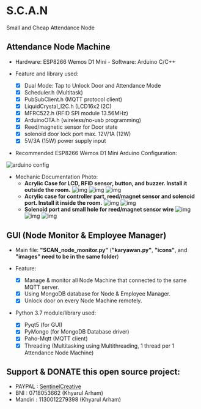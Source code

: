 # S.C.A.N
 Small and Cheap Attendance Node

## Attendance Node Machine
   - Hardware: ESP8266 Wemos D1 Mini - Software: Arduino C/C++

   - Feature and library used:
     - [x] Dual Mode: Tap to Unlock Door and Attendance Mode
     - [x] Scheduler.h (Multitask)
     - [x] PubSubClient.h (MQTT protocol client)
     - [x] LiquidCrystal_I2C.h (LCD16x2 I2C)
     - [x] MFRC522.h (RFID SPI module 13.56MHz)
     - [x] ArduinoOTA.h (wireless/no-usb programming)
     - [x] Reed/magnetic sensor for Door state
     - [x] solenoid door lock port max. 12V/1A (12W)
     - [x] 5V/3A (15W) power supply input
   
   - Recommended ESP8266 Wemos D1 Mini Arduino Configuration:
   
   ![arduino config](https://user-images.githubusercontent.com/50608159/82400250-0d21d080-9a81-11ea-8ff0-8537a739b395.png)
   
   - Mechanic Documentation Photo:
     - **Acrylic Case for LCD, RFID sensor, button, and buzzer. Install it outside the room.**
![img](https://i.ibb.co/nwVVGG5/IMG-20200515-223923.jpg)
![img](https://i.ibb.co/mNFmP1P/IMG-20200515-223940.jpg)
![img](https://i.ibb.co/tsFh6h2/IMG-20200515-223957.jpg)
     - **Acrylic case for controller part, reed/magnet sensor and solenoid port. Install it inside the room.**
![img](https://i.ibb.co/6RDryc6/IMG-20200515-224018.jpg)
![img](https://i.ibb.co/F5jDfyX/IMG-20200515-224027.jpg)
     - **Solenoid port and small hole for reed/magnet sensor wire**
![img](https://i.ibb.co/JRx0fvC/IMG-20200515-224034.jpg)
![img](https://i.ibb.co/M5sH3cK/IMG-20200515-224110.jpg)
![img](https://i.ibb.co/rQfbF8Z/IMG-20200515-224124.jpg)
   
## GUI (Node Monitor & Employee Manager)
- Main file: **"SCAN_node_monitor.py"** (**"karyawan.py"**, **"icons"**, and **"images" need to be in the same folder**)

- Feature:
  - [x] Manage & monitor all Node Machine that connected to the same MQTT server.
  - [x] Using MongoDB database for Node & Employee Manager.
  - [x] Unlock door on every Node Machine remotely.

- Python 3.7 module/library used:
  - [x] Pyqt5 (for GUI)
  - [x] PyMongo (for MongoDB Database driver)
  - [x] Paho-Mqtt (MQTT client)
  - [x] Threading (Multitasking using Multithreading, 1 thread per 1 Attendance Node Machine)

## Support & DONATE this open source project:
  - PAYPAL  : [SentinelCreative](https://www.paypal.me/sentinelcreative "PAYPAL")
  - BNI     : 0718053662 (Khyarul Arham)
  - Mandiri : 1130012279398 (Khyarul Arham)
